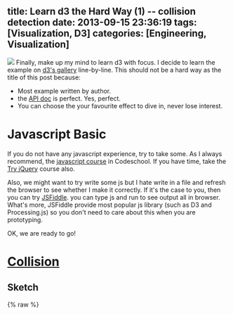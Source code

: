 title: Learn d3 the Hard Way (1) -- collision detection
date: 2013-09-15 23:36:19
tags: [Visualization, D3]
categories: [Engineering, Visualization]
---

![](https://wenzhong-1259152588.cos.ap-beijing.myqcloud.com/img/blog/learnd3_1.png)
Finally, make up my mind to learn d3 with focus. I decide to learn the example on [d3's gallery](mbostock.github.io/d3/) line-by-line. This should not be a hard way as the title of this post because:

*   Most example written by author.
*   the [API doc](https://github.com/mbostock/d3/wiki/) is perfect. Yes, perfect.
*   You can choose the your favourite effect to dive in, never lose interest.


# Javascript Basic

If you do not have any javascript experience, try to take some. As I always recommend, the [javascript course](http://www.codeschool.com/courses/javascript-road-trip-part-1) in Codeschool. If you have time, take the [Try jQuery](http://try.jquery.com/) course also.


Also, we might want to try write some js but I hate write in a file and refresh the browser to see whether I make it correctly. If it's the case to you, then you can try [JSFiddle](http://jsfiddle.net/). you can type js and run to see output all in browser. What's more, JSFiddle provide most popular js library (such as D3 and Processing.js) so you don't need to care about this when you are prototyping.

OK, we are ready to go! 
# [Collision](http://mbostock.github.io/d3/talk/20111018/collision.html)

<!-- more -->
## Sketch
{% raw %}
<!DOCTYPE html>
<html>
  <head>
    <meta http-equiv="Content-Type" content="text/html;charset=utf-8"/>
    <script type="text/javascript" src="https://cdnjs.cloudflare.com/ajax/libs/d3/3.5.5/d3.min.js"></script>
    <style type="text/css">

circle {
  stroke: #000;
  stroke-opacity: .5;
}

    </style>
  </head>
  <body>
    <div id="body"> </div>
    <script type="text/javascript">

var w = 600,
    h = 400;

var nodes = d3.range(200).map(function() { return {radius: Math.random() * 12 + 4}; }),
    color = d3.scale.category10();

var force = d3.layout.force()
    .gravity(0.05)
    .charge(function(d, i) { return i ? 0 : -2000; })
    .nodes(nodes)
    .size([w, h]);

var root = nodes[0];
root.radius = 0;
root.fixed = true;

force.start();

var svg = d3.select("#body").append("svg:svg")
    .attr("width", w)
    .attr("height", h);

svg.selectAll("circle")
    .data(nodes.slice(1))
  .enter().append("svg:circle")
    .attr("r", function(d) { return d.radius - 2; })
    .style("fill", function(d, i) { return color(i % 5); });

force.on("tick", function(e) {
  var q = d3.geom.quadtree(nodes),
      i = 0,
      n = nodes.length;

  while (++i < n) {
    q.visit(collide(nodes[i]));
  }

  svg.selectAll("circle")
      .attr("cx", function(d) { return d.x; })
      .attr("cy", function(d) { return d.y; });
});

svg.on("mousemove", function() {
  // var p1 = d3.svg.mouse(this);
  var p1 = d3.mouse(this);
  root.px = p1[0];
  root.py = p1[1];
  force.resume();
});

function collide(node) {
  var r = node.radius + 16,
      nx1 = node.x - r,
      nx2 = node.x + r,
      ny1 = node.y - r,
      ny2 = node.y + r;
  return function(quad, x1, y1, x2, y2) {
    if (quad.point && (quad.point !== node)) {
      var x = node.x - quad.point.x,
          y = node.y - quad.point.y,
          l = Math.sqrt(x * x + y * y),
          r = node.radius + quad.point.radius;
      if (l < r) {
        l = (l - r) / l * .5;
        node.x -= x *= l;
        node.y -= y *= l;
        quad.point.x += x;
        quad.point.y += y;
      }
    }
    return x1 > nx2
        || x2 < nx1
        || y1 > ny2
        || y2 < ny1;
  };
}

    </script>
  </body>
</html>
{% endraw %}


## Code  

### Layout and Create data
{% codeblock %}
var w = 600,
    h = 400;
{% endcodeblock %}
Define the width and height of the layout, much similar to Processing.

{% codeblock %}
var nodes = d3.range(200).map(function() { return {radius: Math.random() * 12 + 4}; }),
    color = d3.scale.category10();
{% endcodeblock %}

[range()](https://github.com/mbostock/d3/wiki/Arrays#wiki-d3_range) is just like it in python, so `d3.range(200)` would create an array with 200 members.
[array.map()](https://developer.mozilla.org/en-US/docs/Web/JavaScript/Reference/Global_Objects/Array/map?redirectlocale=en-US&redirectslug=JavaScript%2FReference%2FGlobal_Objects%2FArray%2Fmap) would receive a function, which here is an anonymous function, will return a dict, which only have one key "radius" in it (which indicate the size of the node), and the value is a randomized number.

[d3.scale.category10()](https://github.com/mbostock/d3/wiki/Ordinal-Scales#wiki-category10) is going to create a color list.

So we can think of the above code do some initialization for the viz.

## Setup the force system
{% codeblock %}
var force = d3.layout.force()
    .gravity(0.05)
    .charge(function(d, i) { return i ? 0 : -2000; })
    .nodes(nodes)
    .size([w, h]);

{% endcodeblock %}
[d3.layout.force()](https://github.com/mbostock/d3/wiki/Force-Layout#wiki-force) is a physical system, which we can manipulate object inside it by defining physical principle.

[gravity()](https://github.com/mbostock/d3/wiki/Force-Layout#wiki-gravity) may be misleading, but what this method do is to setup a constrain to ensure that no nodes will escape from the system.

[charge()](https://github.com/mbostock/d3/wiki/Force-Layout#wiki-charge) I don't know what's that, at first I suppose it's liek LinkStrength, but not.

So the previous code setup an new force layout.

{% codeblock %}
var root = nodes[0];
root.radius = 0;
root.fixed = true;

force.start();

{% endcodeblock %}

Here, select a fix node and start to run the layout (This node is used for user interaction, which controlled by user mouse, we will see it later). After the layout run, then the system manipulate the object itself.

### Create an SVG container to present the graph with data
{% codeblock %}
var svg = d3.select("#body").append("svg:svg")
    .attr("width", w)
    .attr("height", h);

svg.selectAll("circle")
    .data(nodes.slice(1))
  .enter().append("svg:circle")
    .attr("r", function(d) { return d.radius - 2; })
    .style("fill", function(d, i) { return color(i % 3); });
{% endcodeblock %}

now we start to modify the DOM. Just like jQuery, we select the `<body>` node and append an `<svg>` node in it, and assign height and width attributes.

And then, it use the "circle" selector to select all element whose class == "circle", which here is an empty selection. Then the [selection.data()](https://github.com/mbostock/d3/wiki/Selections#wiki-data) method "Joins the specified array of data with the current selection." 

`nodes.slice(1)` will remove the first node from `nodes` (which is selected as root)

the [enter()](https://github.com/mbostock/d3/wiki/Selections#wiki-enter) function is the one worth understand when learning d3 and its philosophy. It returns the entering selection: placeholder nodes for each data element for which no corresponding existing DOM element was found in the current selection. In our case, all data is new and they do not in the DOM yet, so we create placeholder nodes for all nodes except the root node.

Note that the enter operator merely returns a reference to the entering selection, and it is up to you to add the new nodes. So the [append()](https://github.com/mbostock/d3/wiki/Selections#wiki-append) create a "circle" element in the SVG namespace.

Then for each element, we assign it a "r" attribute via a anonymous function, indicating the radius of this node. Remember, d3 use `d` to indicate the datum. So here 

{% codeblock %}
 function(d) { return d.radius - 2; } 
{% endcodeblock %}
will assign current circle an `r` attribute with the radius vaule of current datum.

Finally we add some color to this circle by applying attribute using `style()`.

### Collision detection
{% codeblock %}
force.on("tick", function(e) {
  var q = d3.geom.quadtree(nodes),
      i = 0,
      n = nodes.length;

  while (++i < n) {
    q.visit(collide(nodes[i]));
  }

  svg.selectAll("circle")
      .attr("cx", function(d) { return d.x; })
      .attr("cy", function(d) { return d.y; });
});
{% endcodeblock %}

Here is an event handler, the function inside it will be triggered when tick event is happened.

Firstly, it create a [quadtree](http://bl.ocks.org/mbostock/4343214) object, using the coordinate of the nodes. Then the quadtree call the [visit()](https://github.com/mbostock/d3/wiki/Quadtree-Geom#wiki-visit) to check whether it have collision. We will check the `collide` method later, but from the code suggests, it change the (x,y) coordinate so we need to update the `cx` and `cy` attribute accordingly. 

{% codeblock %}
svg.on("mousemove", function() {
  // var p1 = d3.svg.mouse(this);  this line of code will report error
  var p1 = d3.mouse(this);
  root.px = p1[0];
  root.py = p1[1];
  force.resume();
});
{% endcodeblock %}

This code transit the mouse position as the fixed root node. when the mouse moves, the layout redefine the root position and recalculate the layout.

**Note**: if you are using d3 3+, then you might encounter an error that 
`var p1 = d3.svg.mouse(this);` is reporting error. It is caused by the d3 upgrade (non forward competiable). Check the latest API spec and use `d3.mouse(this)` instead.

{% codeblock %}
function collide(node) {
  var r = node.radius + 16,
      nx1 = node.x - r,
      nx2 = node.x + r,
      ny1 = node.y - r,
      ny2 = node.y + r;
  return function(quad, x1, y1, x2, y2) {
    if (quad.point && (quad.point !== node)) {
      var x = node.x - quad.point.x,
          y = node.y - quad.point.y,
          l = Math.sqrt(x * x + y * y),
          r = node.radius + quad.point.radius;
      if (l < r) {
        l = (l - r) / l * .5;
        node.x -= x *= l;
        node.y -= y *= l;
        quad.point.x += x;
        quad.point.y += y;
      }
    }
    return x1 > nx2
        || x2 < nx1
        || y1 > ny2
        || y2 < ny1;
  };
}
{% endcodeblock %}

The previous code calculate a square bounding-box (nx1, nx2, ny1, ny2), which the node can be put inside of it.

This function (quad, x1, x2, y1, y2) is required by the `quad.visit()` function. The function now create compare whether bounding boxes of two nodes overlap by a simple collision detection algorithm.

{% codeblock %}
    return x1 > nx2
        || x2 < nx1
        || y1 > ny2
        || y2 < ny1;
{% endcodeblock %}

The bounding-box collision detection algorithm.

{% codeblock %}
      if (l < r) {
        l = (l - r) / l * .5;
        node.x -= x *= l;
        node.y -= y *= l;
        quad.point.x += x;
        quad.point.y += y;
      }
{% endcodeblock %}

if two nodes are overlaped, adjust them.

## That's All!
To summarize, this viz use the force layout to move nodes, following some physical principle. Then it build a quadtree at every "tick" event of the layout, and detect collision. When collision is detected, then it will adjust the node immediately.

## What's Next? 
I am going to study this block -- [Mitchell’s Best-Candidate](http://bl.ocks.org/mbostock/1893974). Also using the Quadtree to build a fasinating effect with limited code.
